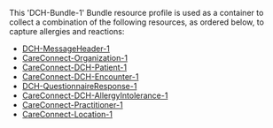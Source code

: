 This 'DCH-Bundle-1' Bundle resource profile is used as a container to collect a combination of the following resources, as ordered below, to capture allergies and reactions:

- [DCH-MessageHeader-1]
- [CareConnect-Organization-1]
- [CareConnect-DCH-Patient-1]
- [CareConnect-DCH-Encounter-1]
- [DCH-QuestionnaireResponse-1]
- [CareConnect-DCH-AllergyIntolerance-1]
- [CareConnect-Practitioner-1]
- [CareConnect-Location-1]
                                                                                                   

[DCH-MessageHeader-1]:dch-messageheader-1.html
[CareConnect-Organization-1]:careconnect-organization-1.html
[CareConnect-DCH-Patient-1]:careconnect-dch-patient-1.html
[CareConnect-DCH-Encounter-1]:careconnect-dch-encounter-1.html
[DCH-QuestionnaireResponse-1]:dch-questionnaireresponse-1.html
[CareConnect-DCH-AllergyIntolerance-1]:careconnect-dch-allergyintolerance-1.html
[CareConnect-Practitioner-1]:careconnect-practitioner-1.html
[CareConnect-Location-1]:careconnect-location-1.html


